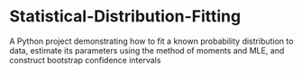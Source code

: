 # Statistical-Distribution-Fitting
A Python project demonstrating how to fit a known probability distribution to data, estimate its parameters using the method of moments and MLE, and construct bootstrap confidence intervals

